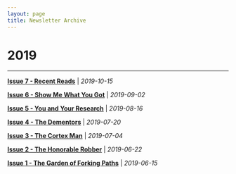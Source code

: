 ```yaml
---
layout: page
title: Newsletter Archive
---
```

# 2019

---

[**Issue 7 - Recent Reads**](https://pdtenpas.github.io/2019-10-15-metadata-issue-7/) \| *2019-10-15*

[**Issue 6 - Show Me What You Got**](https://pdtenpas.github.io/2019-09-02-metadata-issue-6/) \| *2019-09-02*

[**Issue 5 - You and Your Research**](https://pdtenpas.github.io/2019-08-16-metadata-issue-5/) \| *2019-08-16*

[**Issue 4 - The Dementors**](https://pdtenpas.github.io/2019-07-20-metadata-issue-4/) \| *2019-07-20*

[**Issue 3 - The Cortex Man**](https://pdtenpas.github.io/2019-07-04-metadata-issue-3/) \| *2019-07-04*

[**Issue 2 - The Honorable Robber**](https://pdtenpas.github.io/2019-06-22-metadata-issue-2/) \| *2019-06-22*

[**Issue 1 - The Garden of Forking Paths**](https://pdtenpas.github.io/2019-06-15-metadata-issue-1/) \| *2019-06-15*
